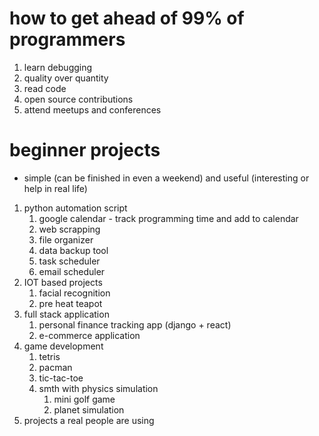 # how to get ahead of 99% of programmers
1. learn debugging
2. quality over quantity
3. read code
4. open source contributions
5. attend meetups and conferences

#  beginner projects
- simple (can be finished in even a weekend) and useful (interesting or help in real life)
1. python automation script 
	1. google calendar - track programming time and add to calendar
	2. web scrapping
	3. file organizer
	4. data backup tool
	5. task scheduler
	6. email scheduler
2.  IOT based projects
	1. facial recognition
	2. pre heat teapot
3.  full stack application 
	1. personal finance tracking app (django + react)
	2. e-commerce application
4. game development
	1. tetris
	2. pacman
	3. tic-tac-toe
	4. smth with physics simulation
		1. mini golf game
		2. planet simulation
5. projects a real people are using